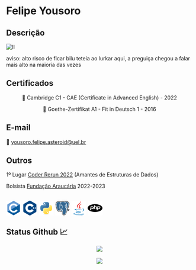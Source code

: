 # Felipe Yousoro


## Descrição

![ll](https://user-images.githubusercontent.com/42080804/164911085-8bd42e11-d55d-4206-86e7-62d8c85e0a3d.png)

aviso: alto risco de ficar bilu teteia ao lurkar aqui, a preguiça chegou a falar mais alto na maioria das vezes


## Certificados

<p align="center"> 📌 Cambridge C1 - CAE (Certificate in Advanced English) - 2022

<p align="center"> 📌 Goethe-Zertifikat A1 - Fit in Deutsch 1 - 2016

## E-mail

📧 [yousoro.felipe.asteroid@uel.br](mailto:yousoro.felipe.asteroid@uel.br)

## Outros
  
  1º Lugar [Coder Rerun 2022](https://www.ieeeuel.org/coderrerun) (Amantes de Estruturas de Dados)
  
  Bolsista [Fundação Araucária](http://www.uel.br/proex/portal/pages/arquivos/edital-proex-024-2022.pdf) 2022-2023
  
  <div style="display: inline_block"><br>
    <img align="center" src="https://raw.githubusercontent.com/devicons/devicon/master/icons/c/c-original.svg" width="40" height="40"/>
    <img align="center" src="https://raw.githubusercontent.com/devicons/devicon/master/icons/cplusplus/cplusplus-plain.svg" width="40" height="40"/>
    <img align="center" src="https://raw.githubusercontent.com/devicons/devicon/master/icons/python/python-original.svg" width="40" height="40"/>
    <img align="center" src="https://raw.githubusercontent.com/devicons/devicon/master/icons/postgresql/postgresql-original.svg" width="40" height="40"/>
    <img align="center" src="https://raw.githubusercontent.com/devicons/devicon/master/icons/java/java-original.svg" width="40" height="40"/>
    <img align="center" src="https://raw.githubusercontent.com/devicons/devicon/master/icons/php/php-plain.svg" width="40" height="40"/>
  </div>
  
## Status Github 📈

<p align="center"> <img src="https://github-readme-stats-sigma-five.vercel.app/api?username=felipeyousoro"/>

<p align="center"> <img src="https://github-readme-stats-sigma-five.vercel.app/api/top-langs/?username=felipeyousoro"/>
  
  

